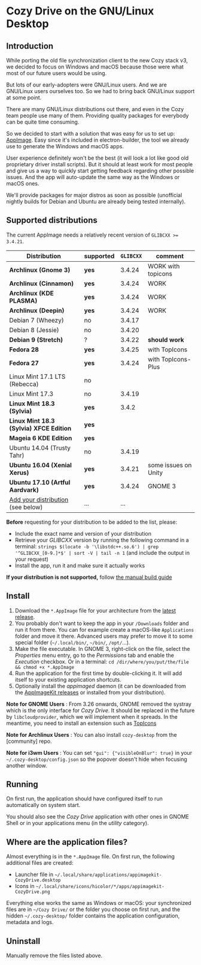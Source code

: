 # Cozy Drive on the GNU/Linux Desktop

## Introduction

While porting the old file synchronization client to the new Cozy stack v3, we
decided to focus on Windows and macOS because those were what most of our future
users would be using.

But lots of our early-adopters were GNU/Linux users. And we are GNU/Linux users
ourselves too. So we had to bring back GNU/Linux support at some point.

There are many GNU/Linux distributions out there, and even in the Cozy team
people use many of them. Providing quality packages for everybody can be quite
time consuming.

So we decided to start with a solution that was easy for us to set up:
[AppImage][AppImage]. Easy since it's included in electron-builder,
the tool we already use to generate the Windows and macOS apps.

User experience definitely won't be the best (it will look a lot like good old
proprietary driver install scripts). But it should at least work for most people
and give us a way to quickly start getting feedback regarding other possible
issues. And the app will auto-update the same way as the Windows or macOS ones.

We'll provide packages for major distros as soon as possible (unofficial
nightly builds for Debian and Ubuntu are already being tested internally).

## Supported distributions

The current AppImage needs a relatively recent version of `GLIBCXX >= 3.4.21`.

| Distribution                              | supported | `GLIBCXX` | comment               |
| ----------------------------------------- | --------- | --------- | --------------------- |
| **Archlinux (Gnome 3)**                   | **yes**   | 3.4.24    | WORK with topicons    |
| **Archlinux (Cinnamon)**                  | **yes**   | 3.4.24    | WORK                  |
| **Archlinux (KDE PLASMA)**                | **yes**   | 3.4.24    | WORK                  |
| **Archlinux (Deepin)**                    | **yes**   | 3.4.24    | WORK                  |
| Debian 7 (Wheezy)                         | no        | 3.4.17    |                       |
| Debian 8 (Jessie)                         | no        | 3.4.20    |                       |
| **Debian 9 (Stretch)**                    | ?         | 3.4.22    | **should work**       |
| **Fedora 28**                             | **yes**   | 3.4.25    | with TopIcons         |
| **Fedora 27**                             | **yes**   | 3.4.24    | with TopIcons-Plus    |
| Linux Mint 17.1 LTS (Rebecca)             | no        |           |                       |
| Linux Mint 17.3                           | no        | 3.4.19    |                       |
| **Linux Mint 18.3 (Sylvia)**              | **yes**   | 3.4.2     |                       |
| **Linux Mint 18.3 (Sylvia) XFCE Edition** | **yes**   |           |                       |
| **Mageia 6 KDE Edition**                  | **yes**   |           |                       |
| Ubuntu 14.04 (Trusty Tahr)                | no        | 3.4.19    |                       |
| **Ubuntu 16.04 (Xenial Xerus)**           | **yes**   | 3.4.21    | some issues on Unity  |
| **Ubuntu 17.10 (Artful Aardvark)**        | **yes**   | 3.4.24    | GNOME 3               |
| [Add your distribution][Edit] (see below) | ...       | ...       |                       |

**Before** requesting for your distribution to be added to the list, please:

- Include the exact name and version of your distribution
- Retrieve your *GLIBCXX*  version by running the following command in a
  terminal:
  `strings $(locate -b '\libstdc++.so.6') | grep '^GLIBCXX_[0-9.]*$' | sort -V | tail -n 1`
  (and include the output in your request)
- Install the app, run it and make sure it actually works

**If your distribution is not supported,** follow [the manual build guide][Build]

## Install

1. Download the `*.AppImage` file for your architecture from the
   [latest release][Latest].
2. You probably don't want to keep the app in your `/Downloads` folder and run
   it from there. You can for example create a macOS-like `Applications` folder
   and move it there. Advanced users may prefer to move it to some special
   folder (`~/.local/bin/`, `~/bin/`, `/opt/`...).
3. Make the file executable. In GNOME 3, right-click on the file, select the
   *Properties* menu entry, go to the *Permissions* tab and enable the
   *Execution* checkbox. Or in a terminal:
   `cd /dir/where/you/put/the/file && chmod +x *.AppImage`
4. Run the application for the first time by double-clicking it. It will add
   itself to your existing application shortcuts.
5. Optionally install the *appimaged* daemon (it can be downloaded from the
   [AppImageKit releases][AppImageKitReleases] or installed from your
   distribution).

**Note for GNOME Users** : From 3.26 onwards, GNOME removed the systray which is the only interface for *Cozy Drive*. It should be replaced in the future by `libcloudprovider`, which we will implement when it spreads. In the meantime, you need to install an extension such as [TopIcons][TopIcons]

**Note for Archlinux Users** : You can also install `cozy-desktop` from the [community] repo.

**Note for i3wm Users** : You can set `"gui": {"visibleOnBlur": true}` in your `~/.cozy-desktop/config.json` so the popover doesn't hide when focusing another
window.

## Running

On first run, the application should have configured itself to run automatically
on system start.

You should also see the *Cozy Drive* application with other ones in GNOME Shell
or in your applications menu (in the *utility* category).

## Where are the application files?

Almost everything is in the `*.AppImage` file. On first run, the following
additional files are created:

- Launcher file in `~/.local/share/applications/appimagekit-CozyDrive.desktop`
- Icons in `~/.local/share/icons/hicolor/*/apps/appimagekit-CozyDrive.png`

Everything else works the same as Windows or macOS: your synchronized files are
in `~/Cozy Drive/` or the folder you choose on first run, and the hidden
`~/.cozy-desktop/` folder contains the application configuration, metadata and
logs.

## Uninstall

Manually remove the files listed above.

[AppImage]: https://appimage.org/
[AppImageKitReleases]: https://github.com/AppImage/AppImageKit/releases
[Build]: ./build.md
[Edit]: https://github.com/cozy-labs/cozy-desktop/edit/master/doc/usage/linux.md
[Latest]: https://github.com/cozy-labs/cozy-desktop/releases/latest
[TopIcons]: https://extensions.gnome.org/extension/1031/topicons/
